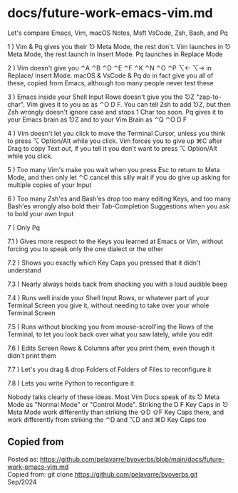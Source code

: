 # docs/future-work-emacs-vim.md

Let's compare Emacs, Vim, macOS Notes, Msft VsCode, Zsh, Bash, and Pq

1 ) Vim & Pq gives you their ⎋ Meta Mode, the rest don't.
Vim launches in ⎋ Meta Mode, the rest launch in Insert Mode.
Pq launches in Replace Mode

2 ) Vim doesn't give you ⌃A ⌃B ⌃D ⌃E ⌃F ⌃K ⌃N ⌃O ⌃P ⌥← ⌥→ in Replace/ Insert Mode.
macOS & VsCode & Pq do in fact give you all of these, copied from Emacs,
although too many people never test these

3 ) Emacs inside your Shell Input Rows doesn't give you the ⎋Z "zap-to-char".
Vim gives it to you as as ⌃O D F.
You can tell Zsh to add ⎋Z,
but then Zsh wrongly doesn't ignore case and stops 1 Char too soon.
Pq gives it to your Emacs brain as ⎋Z and to your Vim Brain as ⌃Q ⌃O D F

4 ) Vim doesn't let you click to move the Terminal Cursor,
unless you think to press ⌥ Option/Alt while you click.
Vim forces you to give up ⌘C after Drag to copy Text out,
if you tell it you don't want to press ⌥ Option/Alt while you click.

5 ) Too many Vim's make you wait when you press Esc to return to Meta Mode,
and then only let ⌃C cancel this silly wait
if you do give up asking for multiple copies of your Input

6 ) Too many Zsh'es and Bash'es drop too many editing Keys,
and too many Bash'es wrongly also bold their Tab-Completion Suggestions
when you ask to bold your own Input

7 ) Only Pq

7.1 ) Gives more respect to the Keys you learned at Emacs or Vim,
without forcing you to speak only the one dialect or the other

7.2 ) Shows you exactly which Key Caps you pressed that it didn't understand

7.3 ) Nearly always holds back from shocking you with a loud audible beep

7.4 ) Runs well inside your Shell Input Rows,
or whatever part of your Terminal Screen you give it,
without needing to take over your whole Terminal Screen

7.5 ) Runs without blocking you from mouse-scroll'ing the Rows of the Terminal,
to let you look back over what you saw lately, while you edit

7.6 ) Edits Screen Rows & Columns after you print them, even though it didn't print them

7.7 ) Let's you drag & drop Folders of Folders of Files to reconfigure it

7.8 ) Lets you write Python to reconfigure it

Nobody talks clearly of these ideas.
Most Vim Docs speak of its ⎋ Meta Mode as "Normal Mode" or "Control Mode".
Striking the D F Key Caps in ⎋ Meta Mode
work differently than striking the ⇧D ⇧F Key Caps there,
and work differently from striking the ⌃D and ⌥D and ⌘D Key Caps too

## Copied from

Posted as:  https://github.com/pelavarre/byoverbs/blob/main/docs/future-work-emacs-vim.md
<br>
Copied from:  git clone https://github.com/pelavarre/byoverbs.git
<br>
Sep/2024
